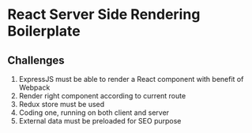 # React Server Side Rendering Boilerplate

## Challenges
1. ExpressJS must be able to render a React component with benefit of Webpack
2. Render right component according to current route
3. Redux store must be used
4. Coding one, running on both client and server
5. External data must be preloaded for SEO purpose
